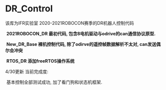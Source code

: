 # DR_Control
该库为IFR实验室 2020-2021ROBOCON赛季的DR机器人控制代码



​	**2021ROBOCON_DR 最初代码, 包含8电机驱动与odrive的can通信协议原型.**

​	**New_DR_Base 裸机控制代码, 除了odirve的遥控帧数据解析不太对, can发送偶尔会冲突**

​	**RTOS_DR 添加freeRTOS操作系统** 



4/30更新 当前完成度:

​	基本控制全部测试成功, 加了看门狗和状态机框架.

